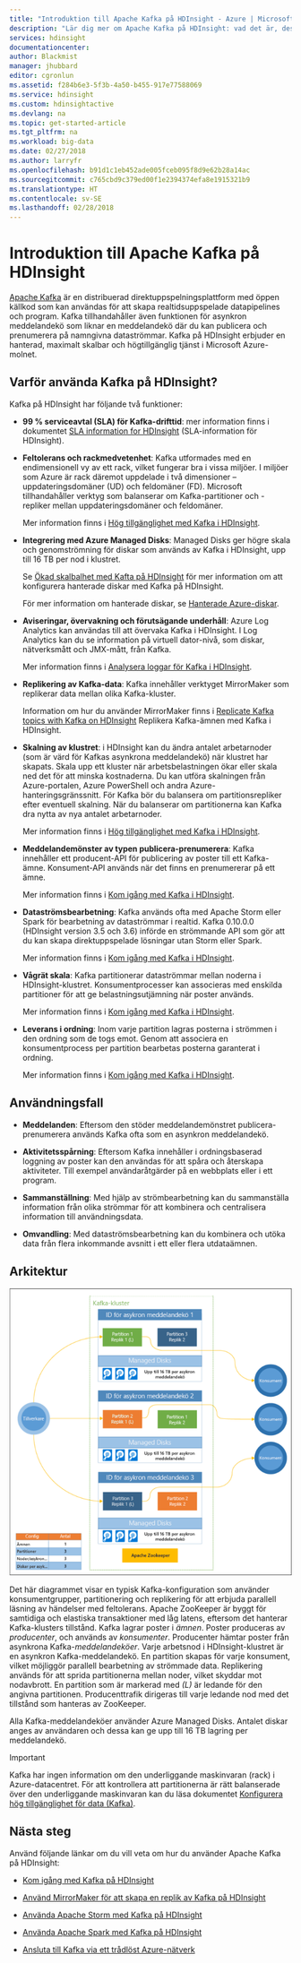```yaml
---
title: "Introduktion till Apache Kafka på HDInsight - Azure | Microsoft Docs"
description: "Lär dig mer om Apache Kafka på HDInsight: vad det är, dess syfte och var du hittar exempel och kommer igång."
services: hdinsight
documentationcenter: 
author: Blackmist
manager: jhubbard
editor: cgronlun
ms.assetid: f284b6e3-5f3b-4a50-b455-917e77588069
ms.service: hdinsight
ms.custom: hdinsightactive
ms.devlang: na
ms.topic: get-started-article
ms.tgt_pltfrm: na
ms.workload: big-data
ms.date: 02/27/2018
ms.author: larryfr
ms.openlocfilehash: b91d1c1eb452ade005fceb095f8d9e62b28a14ac
ms.sourcegitcommit: c765cbd9c379ed00f1e2394374efa8e1915321b9
ms.translationtype: HT
ms.contentlocale: sv-SE
ms.lasthandoff: 02/28/2018
---
```

# <a name="introducing-apache-kafka-on-hdinsight"></a>Introduktion till Apache Kafka på HDInsight

[Apache Kafka](https://kafka.apache.org) är en distribuerad direktuppspelningsplattform med öppen källkod som kan användas för att skapa realtidsuppspelade datapipelines och program. Kafka tillhandahåller även funktionen för asynkron meddelandekö som liknar en meddelandekö där du kan publicera och prenumerera på namngivna dataströmmar. Kafka på HDInsight erbjuder en hanterad, maximalt skalbar och högtillgänglig tjänst i Microsoft Azure-molnet.

## <a name="why-use-kafka-on-hdinsight"></a>Varför använda Kafka på HDInsight?

Kafka på HDInsight har följande två funktioner:

* __99 % serviceavtal (SLA) för Kafka-drifttid__: mer information finns i dokumentet [SLA information for HDInsight](https://azure.microsoft.com/support/legal/sla/hdinsight/v1_0/) (SLA-information för HDInsight).

* __Feltolerans och rackmedvetenhet__: Kafka utformades med en endimensionell vy av ett rack, vilket fungerar bra i vissa miljöer. I miljöer som Azure är rack däremot uppdelade i två dimensioner – uppdateringsdomäner (UD) och feldomäner (FD). Microsoft tillhandahåller verktyg som balanserar om Kafka-partitioner och -repliker mellan uppdateringsdomäner och feldomäner. 

    Mer information finns i [Hög tillgänglighet med Kafka i HDInsight](apache-kafka-high-availability.md).

* **Integrering med Azure Managed Disks**: Managed Disks ger högre skala och genomströmning för diskar som används av Kafka i HDInsight, upp till 16 TB per nod i klustret.

    Se [Ökad skalbalhet med Kafta på HDInsight](apache-kafka-scalability.md) för mer information om att konfigurera hanterade diskar med Kafka på HDInsight.

    För mer information om hanterade diskar, se [Hanterade Azure-diskar](../../virtual-machines/windows/managed-disks-overview.md).

* **Aviseringar, övervakning och förutsägande underhåll**: Azure Log Analytics kan användas till att övervaka Kafka i HDInsight. I Log Analytics kan du se information på virtuell dator-nivå, som diskar, nätverksmått och JMX-mått, från Kafka.

    Mer information finns i [Analysera loggar för Kafka i HDInsight](apache-kafka-log-analytics-operations-management.md).

* **Replikering av Kafka-data**: Kafka innehåller verktyget MirrorMaker som replikerar data mellan olika Kafka-kluster.

    Information om hur du använder MirrorMaker finns i [Replicate Kafka topics with Kafka on HDInsight](apache-kafka-mirroring.md) Replikera Kafka-ämnen med Kafka i HDInsight.

* **Skalning av klustret**: i HDInsight kan du ändra antalet arbetarnoder (som är värd för Kafkas asynkrona meddelandekö) när klustret har skapats. Skala upp ett kluster när arbetsbelastningen ökar eller skala ned det för att minska kostnaderna. Du kan utföra skalningen från Azure-portalen, Azure PowerShell och andra Azure-hanteringsgränssnitt. För Kafka bör du balansera om partitionsrepliker efter eventuell skalning. När du balanserar om partitionerna kan Kafka dra nytta av nya antalet arbetarnoder.

    Mer information finns i [Hög tillgänglighet med Kafka i HDInsight](apache-kafka-high-availability.md).

* **Meddelandemönster av typen publicera-prenumerera**: Kafka innehåller ett producent-API för publicering av poster till ett Kafka-ämne. Konsument-API används när det finns en prenumererar på ett ämne.

    Mer information finns i [Kom igång med Kafka i HDInsight](apache-kafka-get-started.md).

* **Dataströmsbearbetning**: Kafka används ofta med Apache Storm eller Spark för bearbetning av dataströmmar i realtid. Kafka 0.10.0.0 (HDInsight version 3.5 och 3.6) införde en strömmande API som gör att du kan skapa direktuppspelade lösningar utan Storm eller Spark.

    Mer information finns i [Kom igång med Kafka i HDInsight](apache-kafka-get-started.md).

* **Vågrät skala**: Kafka partitionerar dataströmmar mellan noderna i HDInsight-klustret. Konsumentprocesser kan associeras med enskilda partitioner för att ge belastningsutjämning när poster används.

    Mer information finns i [Kom igång med Kafka i HDInsight](apache-kafka-get-started.md).

* **Leverans i ordning**: Inom varje partition lagras posterna i strömmen i den ordning som de togs emot. Genom att associera en konsumentprocess per partition bearbetas posterna garanterat i ordning.

    Mer information finns i [Kom igång med Kafka i HDInsight](apache-kafka-get-started.md).

## <a name="use-cases"></a>Användningsfall

* **Meddelanden**: Eftersom den stöder meddelandemönstret publicera-prenumerera används Kafka ofta som en asynkron meddelandekö.

* **Aktivitetsspårning**: Eftersom Kafka innehåller i ordningsbaserad loggning av poster kan den användas för att spåra och återskapa aktiviteter. Till exempel användaråtgärder på en webbplats eller i ett program.

* **Sammanställning**: Med hjälp av strömbearbetning kan du sammanställa information från olika strömmar för att kombinera och centralisera information till användningsdata.

* **Omvandling**: Med dataströmsbearbetning kan du kombinera och utöka data från flera inkommande avsnitt i ett eller flera utdataämnen.

## <a name="architecture"></a>Arkitektur

![Kafka-klusterkonfiguration](./media/apache-kafka-introduction/kafka-cluster.png)

Det här diagrammet visar en typisk Kafka-konfiguration som använder konsumentgrupper, partitionering och replikering för att erbjuda parallell läsning av händelser med feltolerans. Apache ZooKeeper är byggt för samtidiga och elastiska transaktioner med låg latens, eftersom det hanterar Kafka-klusters tillstånd. Kafka lagrar poster i *ämnen*. Poster produceras av *producenter*, och används av *konsumenter*. Producenter hämtar poster från asynkrona Kafka-*meddelandeköer*. Varje arbetsnod i HDInsight-klustret är en asynkron Kafka-meddelandekö. En partition skapas för varje konsument, vilket möjliggör parallell bearbetning av strömmade data. Replikering används för att sprida partitionerna mellan noder, vilket skyddar mot nodavbrott. En partition som är markerad med *(L)* är ledande för den angivna partitionen. Producenttrafik dirigeras till varje ledande nod med det tillstånd som hanteras av ZooKeeper.

Alla Kafka-meddelandeköer använder Azure Managed Disks. Antalet diskar anges av användaren och dessa kan ge upp till 16 TB lagring per meddelandekö.

> [!IMPORTANT]
> Kafka har ingen information om den underliggande maskinvaran (rack) i Azure-datacentret. För att kontrollera att partitionerna är rätt balanserade över den underliggande maskinvaran kan du läsa dokumentet [Konfigurera hög tillgänglighet för data (Kafka)](apache-kafka-high-availability.md).

## <a name="next-steps"></a>Nästa steg

Använd följande länkar om du vill veta om hur du använder Apache Kafka på HDInsight:

* [Kom igång med Kafka på HDInsight](apache-kafka-get-started.md)

* [Använd MirrorMaker för att skapa en replik av Kafka på HDInsight](apache-kafka-mirroring.md)

* [Använda Apache Storm med Kafka på HDInsight](../hdinsight-apache-storm-with-kafka.md)

* [Använda Apache Spark med Kafka på HDInsight](../hdinsight-apache-spark-with-kafka.md)

* [Ansluta till Kafka via ett trådlöst Azure-nätverk](apache-kafka-connect-vpn-gateway.md)